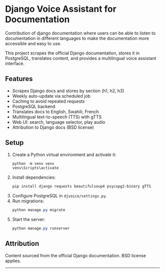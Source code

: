 # Django Voice Assistant for Documentation

Contribution of django documentation where users can be able to listen to documentation in different languages to make the documentation more accessible and easy to use.

This project scrapes the official Django documentation, stores it in PostgreSQL, translates content, and provides a multilingual voice assistant interface.

## Features
- Scrapes Django docs and stores by section (h1, h2, h3)
- Weekly auto-update via scheduled job
- Caching to avoid repeated requests
- PostgreSQL backend
- Translates docs to English, Swahili, French
- Multilingual text-to-speech (TTS) with gTTS
- Web UI: search, language selector, play audio
- Attribution to Django docs (BSD license)

## Setup
1. Create a Python virtual environment and activate it:
   ```powershell
   python -m venv venv
   venv\Scripts\activate
   ```
2. Install dependencies:
   ```powershell
   pip install django requests beautifulsoup4 psycopg2-binary gTTS
   ```
3. Configure PostgreSQL in `djvoice/settings.py`.
4. Run migrations:
   ```powershell
   python manage.py migrate
   ```
5. Start the server:
   ```powershell
   python manage.py runserver
   ```

## Attribution
Content sourced from the official Django documentation. BSD license applies.

---
